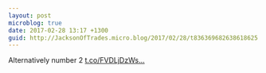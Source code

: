 ```yaml
---
layout: post
microblog: true
date: 2017-02-28 13:17 +1300
guid: http://JacksonOfTrades.micro.blog/2017/02/28/t836369682638618625.html
---
```

Alternatively number 2 [t.co/FVDLjDzWs...](https://t.co/FVDLjDzWsh)

